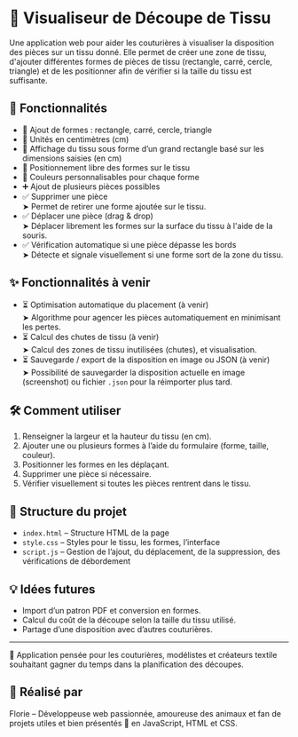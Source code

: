 # 🧵 Visualiseur de Découpe de Tissu

Une application web pour aider les couturières à visualiser la disposition des pièces sur un tissu donné. Elle permet de créer une zone de tissu, d'ajouter différentes formes de pièces de tissu (rectangle, carré, cercle, triangle) et de les positionner afin de vérifier si la taille du tissu est suffisante.

## 🚀 Fonctionnalités

- 🎨 Ajout de formes : rectangle, carré, cercle, triangle
- 📏 Unités en centimètres (cm)
- 🧱 Affichage du tissu sous forme d’un grand rectangle basé sur les dimensions saisies (en cm)
- 🎯 Positionnement libre des formes sur le tissu
- 🌈 Couleurs personnalisables pour chaque forme
- ➕ Ajout de plusieurs pièces possibles
- ✅ Supprimer une pièce  
  ➤ Permet de retirer une forme ajoutée sur le tissu.
- ✅ Déplacer une pièce (drag & drop)  
  ➤ Déplacer librement les formes sur la surface du tissu à l'aide de la souris.
- ✅ Vérification automatique si une pièce dépasse les bords  
  ➤ Détecte et signale visuellement si une forme sort de la zone du tissu.

## ✨ Fonctionnalités à venir

- ⏳ Optimisation automatique du placement (à venir)  
  ➤ Algorithme pour agencer les pièces automatiquement en minimisant les pertes.
- ⏳ Calcul des chutes de tissu (à venir)  
  ➤ Calcul des zones de tissu inutilisées (chutes), et visualisation.
- ⏳ Sauvegarde / export de la disposition en image ou JSON (à venir)  
  ➤ Possibilité de sauvegarder la disposition actuelle en image (screenshot) ou fichier `.json` pour la réimporter plus tard.

## 🛠️ Comment utiliser

1. Renseigner la largeur et la hauteur du tissu (en cm).
2. Ajouter une ou plusieurs formes à l’aide du formulaire (forme, taille, couleur).
3. Positionner les formes en les déplaçant.
4. Supprimer une pièce si nécessaire.
5. Vérifier visuellement si toutes les pièces rentrent dans le tissu.

## 📁 Structure du projet

- `index.html` – Structure HTML de la page
- `style.css` – Styles pour le tissu, les formes, l’interface
- `script.js` – Gestion de l’ajout, du déplacement, de la suppression, des vérifications de débordement

## 💡 Idées futures

- Import d’un patron PDF et conversion en formes.
- Calcul du coût de la découpe selon la taille du tissu utilisé.
- Partage d’une disposition avec d’autres couturières.

---

🧷 Application pensée pour les couturières, modélistes et créateurs textile souhaitant gagner du temps dans la planification des découpes.

## 🐰 Réalisé par

Florie – Développeuse web passionnée, amoureuse des animaux et fan de projets utiles et bien présentés 🧡 en JavaScript, HTML et CSS.
